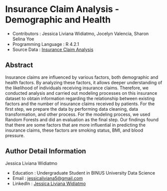 # Insurance Claim Analysis - Demographic and Health
- Contributors : Jessica Liviana Widiatmo, Jocelyn Valencia, Sharon Selina Yoe
- Programming Language : R 4.2.1
- Source Data : [Insurance Claim Analysis](https://www.kaggle.com/datasets/thedevastator/insurance-claim-analysis-demographic-and-health)

  
## Abstract
Insurance claims are influenced by various factors, both demographic and health factors. By analyzing these factors, it allows deeper understanding of the likelihood of individuals receiving insurance claims. Therefore, we conducted analysis and carried out modeling processes on this insurance dataset to obtain information regarding the relationship between existing factors and the number of insurance claims received by patients. For the first step, we prepare the data by performing data cleaning, data transformation, and other process. For the modeling process, we used Random Forests and did an evaluation as the final step. Our findings found that there are some factors that are more influential in predicting the insurance claims, these factors are smoking status, BMI, and blood pressure. 


## Author Detail Information
Jessica Liviana Widiatmo
- Education : Undergraduate Student in BINUS University Data Science
- Email : jessicaliviana5@gmail.com
- LinkedIn : [Jessica Liviana Widiatmo](www.linkedin.com/in/jessica-liviana-widiatmo)
